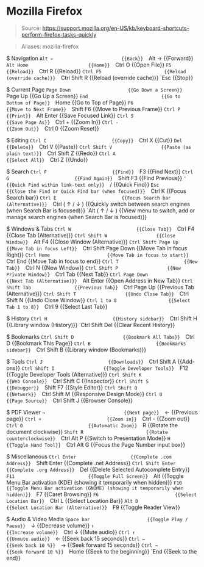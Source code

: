 # Mozilla Firefox

> Source: https://support.mozilla.org/en-US/kb/keyboard-shortcuts-perform-firefox-tasks-quickly

> Aliases: mozilla-firefox

$ Navigation
    `Alt ←                         {{Back}} 
    `Alt →                         {{Forward}} 
    `Alt Home                      {{Home}} 
    `Ctrl O                        {{Open File}} 
    `F5                            {{Reload}} 
    `Ctrl R                        {{Reload}} 
    `Ctrl F5                       {{Reload (override cache)}} 
    `Ctrl Shift R                  {{Reload (override cache)}} 
    `Esc                           {{Stop}} 

$ Current Page
    `Page Down                     {{Go Down a Screen}} 
    `Page Up                       {{Go Up a Screen}} 
    `End                           {{Go to Bottom of Page}} 
    `Home                          {{Go to Top of Page}} 
    `F6                            {{Move to Next Frame}} 
    `Shift F6                      {{Move to Previous Frame}} 
    `Ctrl P                        {{Print}} 
    `Alt Enter                     {{Save Focused Link}} 
    `Ctrl S                        {{Save Page As}} 
    `Ctrl +                        {{Zoom In}} 
    `Ctrl -                        {{Zoom Out}} 
    `Ctrl 0                        {{Zoom Reset}} 

$ Editing
    `Ctrl C                        {{Copy}} 
    `Ctrl X                        {{Cut}} 
    `Del                           {{Delete}} 
    `Ctrl V                        {{Paste}} 
    `Ctrl Shift V                  {{Paste (as plain text)}} 
    `Ctrl Shift Z                  {{Redo}} 
    `Ctrl A                        {{Select All}} 
    `Ctrl Z                        {{Undo}} 

$ Search
    `Ctrl F                        {{Find}} 
    `F3                            {{Find Next}} 
    `Ctrl G                        {{Find Again}} 
    `Shift F3                      {{Find Previous}} 
    `'                             {{Quick Find within link-text only}} 
    `/                             {{Quick Find}} 
    `Esc                           {{Close the Find or Quick Find bar (when focused)}} 
    `Ctrl K                        {{Focus Search bar}} 
    `Ctrl E                        {{Focus Search bar (Alternative)}} 
    `Ctrl ( ↑ / ↓ )                {{Quickly switch between search engines (when Search Bar is focused)}} 
    `Alt ( ↑ / ↓ )                 {{View menu to switch, add or manage search engines (when Search Bar is focused)}} 

$ Windows & Tabs
    `Ctrl W                        {{Close Tab}} 
    `Ctrl F4                       {{Close Tab (Alternative)}} 
    `Ctrl Shift W                  {{Close Window}} 
    `Alt F4                        {{Close Window (Alternative)}} 
    `Ctrl Shift Page Up            {{Move Tab in focus Left}} 
    `Ctrl Shift Page Down          {{Move Tab in focus Right}} 
    `Ctrl Home                     {{Move Tab in focus to start}} 
    `Ctrl End                      {{Move Tab in focus to end}} 
    `Ctrl T                        {{New Tab}} 
    `Ctrl N                        {{New Window}} 
    `Ctrl Shift P                  {{New Private Window}} 
    `Ctrl Tab                      {{Next Tab}} 
    `Ctrl Page Down                {{Next Tab (Alternative)}} 
    `Alt Enter                     {{Open Address in New Tab}} 
    `Ctrl Shift Tab                {{Previous Tab}} 
    `Ctrl Page Up                  {{Previous Tab (Alternative)}} 
    `Ctrl Shift T                  {{Undo Close Tab}} 
    `Ctrl Shift N                  {{Undo Close Window}} 
    `Ctrl 1 to 8                   {{Select Tab 1 to 8}} 
    `Ctrl 9                        {{Select Last Tab}} 

$ History
    `Ctrl H                        {{History sidebar}} 
    `Ctrl Shift H                  {{Library window (History)}} 
    `Ctrl Shift Del                {{Clear Recent History}} 

$ Bookmarks
    `Ctrl Shift D                  {{Bookmark All Tabs}} 
    `Ctrl D                        {{Bookmark This Page}} 
    `Ctrl B                        {{Bookmarks sidebar}} 
    `Ctrl Shift B                  {{Library window (Bookmarks)}} 

$ Tools
    `Ctrl J                        {{Downloads}} 
    `Ctrl Shift A                  {{Add-ons}} 
    `Ctrl Shift I                  {{Toggle Developer Tools}} 
    `F12                           {{Toggle Developer Tools (Alternative)}} 
    `Ctrl Shift K                  {{Web Console}} 
    `Ctrl Shift C                  {{Inspector}} 
    `Ctrl Shift S                  {{Debugger}} 
    `Shift F7                      {{Style Editor}} 
    `Ctrl Shift Q                  {{Network}} 
    `Ctrl Shift M                  {{Responsive Design Mode}} 
    `Ctrl U                        {{Page Source}} 
    `Ctrl Shift J                  {{Browser Console}} 

$ PDF Viewer
    `→                             {{Next page}} 
    `←                             {{Previous page}} 
    `Ctrl +                        {{Zoom in}} 
    `Ctrl -                        {{Zoom out}} 
    `Ctrl 0                        {{Automatic Zoom}} 
    `R                             {{Rotate the document clockwise}} 
    `Shift R                       {{Rotate counterclockwise}} 
    `Ctrl Alt P                    {{Switch to Presentation Mode}} 
    `H                             {{Toggle Hand Tool}} 
    `Ctrl Alt G                    {{Focus the Page Number input box}} 

$ Miscellaneous
    `Ctrl Enter                    {{Complete .com Address}} 
    `Shift Enter                   {{Complete .net Address}} 
    `Ctrl Shift Enter              {{Complete .org Address}} 
    `Del                           {{Delete Selected Autocomplete Entry}} 
    `F11                           {{Toggle Full Screen}} 
    `Alt                           {{Toggle Menu Bar activation (KDE) (showing it temporarily when hidden)}} 
    `F10                           {{Toggle Menu Bar activation (GNOME) (showing it temporarily when hidden)}} 
    `F7                            {{Caret Browsing}} 
    `F6                            {{Select Location Bar}} 
    `Ctrl L                        {{Select Location Bar}} 
    `Alt D                         {{Select Location Bar (Alternative)}} 
    `F9                            {{Toggle Reader View}} 

$ Audio & Video Media
    `Space bar                     {{Toggle Play / Pause}} 
    `↓                             {{Decrease volume}} 
    `↑                             {{Increase volume}} 
    `Ctrl ↓                        {{Mute audio}} 
    `Ctrl ↑                        {{Unmute audio}} 
    `←                             {{Seek back 15 seconds}} 
    `Ctrl ←                        {{Seek back 10 %}} 
    `→                             {{Seek forward 15 seconds}} 
    `Ctrl →                        {{Seek forward 10 %}} 
    `Home                          {{Seek to the beginning}} 
    `End                           {{Seek to the end}} 


